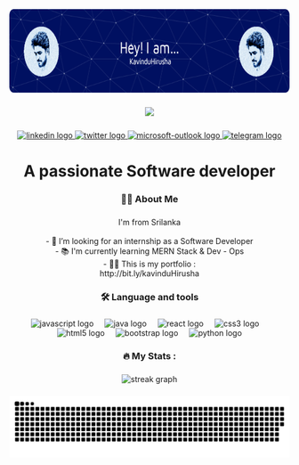 


<div align="center">
  <img height="150" src="./mygithub-header-image.png"  />
</div>

###

<div align="center">
  <img src="https://profile-counter.glitch.me/K4viyamato/count.svg?"  />
</div>

###

<div align="center">
  <a href="https://www.linkedin.com/in/kavindu-hirusha-5628b1188" target="_blank">
    <img src="https://img.shields.io/static/v1?message=LinkedIn&logo=linkedin&label=&color=0077B5&logoColor=white&labelColor=&style=for-the-badge" height="25" alt="linkedin logo"  />
  </a>
  <a href="https://twitter.com/KavinduHirush" target="_blank">
    <img src="https://img.shields.io/static/v1?message=Twitter&logo=twitter&label=&color=1DA1F2&logoColor=white&labelColor=&style=for-the-badge" height="25" alt="twitter logo"  />
  </a>
  <a href="klazarush@outlook.com" target="_blank">
    <img src="https://img.shields.io/static/v1?message=Outlook&logo=microsoft-outlook&label=&color=0078D4&logoColor=white&labelColor=&style=for-the-badge" height="25" alt="microsoft-outlook logo"  />
  </a>
  <a href="https://t.me/Kavi_yamato" target="_blank">
    <img src="https://img.shields.io/static/v1?message=Telegram&logo=telegram&label=&color=2CA5E0&logoColor=white&labelColor=&style=for-the-badge" height="25" alt="telegram logo"  />
  </a>
</div>

###

<h1 align="center">A passionate Software developer</h1>

###

<h3 align="center">👩‍💻  About Me</h3>

###

<p align="center">I'm  from Srilanka<br><br>- 🔭 I’m looking for an internship as a Software Developer<br>- 📚 I'm currently learning MERN  Stack & Dev - Ops<br> - 👨‍💻 This is my portfolio :<br>http://bit.ly/kavinduHirusha</p>

###

<h3 align="center">🛠 Language and tools</h3>

###

<div align="center">
  <img src="https://cdn.jsdelivr.net/gh/devicons/devicon/icons/javascript/javascript-original.svg" height="40" alt="javascript logo"  />
  <img width="12" />
  <img src="https://cdn.jsdelivr.net/gh/devicons/devicon/icons/java/java-original.svg" height="40" alt="java logo"  />
  <img width="12" />
  <img src="https://cdn.jsdelivr.net/gh/devicons/devicon/icons/react/react-original.svg" height="40" alt="react logo"  />
  <img width="12" />
  <img src="https://cdn.jsdelivr.net/gh/devicons/devicon/icons/css3/css3-original.svg" height="40" alt="css3 logo"  />
  <img width="12" />
  <img src="https://cdn.jsdelivr.net/gh/devicons/devicon/icons/html5/html5-original.svg" height="40" alt="html5 logo"  />
  <img width="12" />
  <img src="https://cdn.jsdelivr.net/gh/devicons/devicon/icons/bootstrap/bootstrap-original.svg" height="40" alt="bootstrap logo"  />
  <img width="12" />
  <img src="https://cdn.jsdelivr.net/gh/devicons/devicon/icons/python/python-original.svg" height="40" alt="python logo"  />
</div>

###

<h3 align="center">🔥   My Stats :</h3>

###

<div align="center">
  <img src="https://streak-stats.demolab.com?user=K4viyamato&locale=en&mode=daily&theme=dark&hide_border=false&border_radius=5&order=3" height="220" alt="streak graph"  />
</div>

###
<div  align="center">
<img src="./snake.svg" alt="Snake animation"/>
</div>

###



<!-- <div align="center">
  <a href="https://open.spotify.com/user/7zomq80bg8q89y7jerxc3osew">
    <img src="https://spotify-recently-played-readme.vercel.app/api?user=7zomq80bg8q89y7jerxc3osew&unique=true" alt="Spotify recently played"  />
  </a>
</div> -->





<!-- [![spotify-github-profile](https://spotify-github-profile.vercel.app/api/view?uid=7zomq80bg8q89y7jerxc3osew&cover_image=true&theme=default&show_offline=false&background_color=121212&interchange=false&bar_color=53b14f&bar_color_cover=true)](https://spotify-github-profile.vercel.app/api/view?uid=7zomq80bg8q89y7jerxc3osew&redirect=true)
 -->

###
